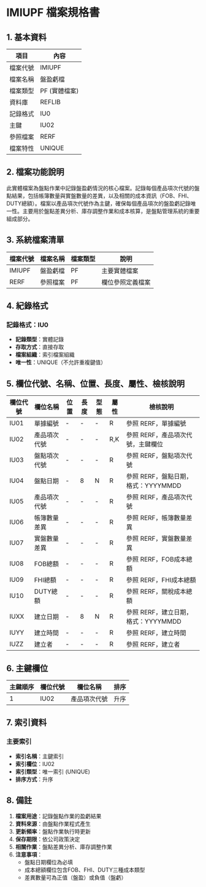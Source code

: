 # IMIUPF 檔案規格書

## 1. 基本資料

| 項目 | 內容 |
|------|------|
| 檔案代號 | IMIUPF |
| 檔案名稱 | 盤盈虧檔 |
| 檔案類型 | PF (實體檔案) |
| 資料庫 | REFLIB |
| 記錄格式 | IU0 |
| 主鍵 | IU02 |
| 參照檔案 | RERF |
| 檔案特性 | UNIQUE |

## 2. 檔案功能說明

此實體檔案為盤點作業中記錄盤盈虧情況的核心檔案。記錄每個產品項次代號的盤點結果，包括帳簿數量與實盤數量的差異，以及相關的成本資訊（FOB、FHI、DUTY總額）。檔案以產品項次代號作為主鍵，確保每個產品項次的盤盈虧記錄唯一性。主要用於盤點差異分析、庫存調整作業和成本核算，是盤點管理系統的重要組成部分。

## 3. 系統檔案清單

| 檔案代號 | 檔案名稱 | 檔案類型 | 說明 |
|----------|----------|----------|------|
| IMIUPF | 盤盈虧檔 | PF | 主要實體檔案 |
| RERF | 參照檔案 | PF | 欄位參照定義檔案 |

## 4. 紀錄格式

### 記錄格式：IU0
- **記錄類型**：實體記錄
- **存取方式**：直接存取
- **檔案組織**：索引檔案組織
- **唯一性**：UNIQUE（不允許重複鍵值）

## 5. 欄位代號、名稱、位置、長度、屬性、檢核說明

| 欄位代號 | 欄位名稱 | 位置 | 長度 | 型態 | 屬性 | 檢核說明 |
|----------|----------|------|------|------|----------|----------|
| IU01 | 單據編號 | - | - | - | R | 參照 RERF，單據編號 |
| IU02 | 產品項次代號 | - | - | - | R,K | 參照 RERF，產品項次代號，主鍵欄位 |
| IU03 | 盤點項次代號 | - | - | - | R | 參照 RERF，盤點項次代號 |
| IU04 | 盤點日期 | - | 8 | N | R | 參照 RERF，盤點日期，格式：YYYYMMDD |
| IU05 | 產品項次代號 | - | - | - | R | 參照 RERF，產品項次代號 |
| IU06 | 帳簿數量差異 | - | - | - | R | 參照 RERF，帳簿數量差異 |
| IU07 | 實盤數量差異 | - | - | - | R | 參照 RERF，實盤數量差異 |
| IU08 | FOB總額 | - | - | - | R | 參照 RERF，FOB成本總額 |
| IU09 | FHI總額 | - | - | - | R | 參照 RERF，FHI成本總額 |
| IU10 | DUTY總額 | - | - | - | R | 參照 RERF，關稅成本總額 |
| IUXX | 建立日期 | - | 8 | N | R | 參照 RERF，建立日期，格式：YYYYMMDD |
| IUYY | 建立時間 | - | - | - | R | 參照 RERF，建立時間 |
| IUZZ | 建立者 | - | - | - | R | 參照 RERF，建立者 |

## 6. 主鍵欄位

| 主鍵順序 | 欄位代號 | 欄位名稱 | 排序 |
|----------|----------|----------|------|
| 1 | IU02 | 產品項次代號 | 升序 |

## 7. 索引資料

### 主要索引
- **索引名稱**：主鍵索引
- **索引欄位**：IU02
- **索引類型**：唯一索引 (UNIQUE)
- **排序方式**：升序

## 8. 備註

1. **檔案用途**：記錄盤點作業的盈虧結果
2. **資料來源**：由盤點作業程式產生
3. **更新頻率**：盤點作業執行時更新
4. **保存期限**：依公司政策決定
5. **相關作業**：盤點差異分析、庫存調整作業
6. **注意事項**：
   - 盤點日期欄位為必填
   - 成本總額欄位包含FOB、FHI、DUTY三種成本類型
   - 差異數量可為正值（盤盈）或負值（盤虧） 